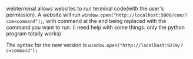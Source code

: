 webterminal allows websites to run terminal code(with the user's permission).
A website will run `window.open("http://localhost:5000/com/?com=command");`, with command at the end being replaced with the command you want to run.
(i need help with some things. only the python program totally works)

The syntax for the new version is `window.open("http://localhost:9219/?c=command");`
